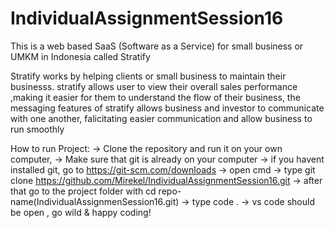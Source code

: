 # IndividualAssignmentSession16
This is a web based SaaS (Software as a Service) for small business or UMKM in Indonesia called
Stratify

Stratify works by helping clients or small business to maintain their businesss. stratify allows user to view their overall sales performance ,making it easier for them to understand the flow of their business, the messaging features of stratify allows business and investor to communicate with one another, falicitating easier communication and allow business to run smoothly 

How to run Project:
-> Clone the repository and run it on your own computer,
-> Make sure that git is already on your computer
-> if you havent installed git, go to https://git-scm.com/downloads
-> open cmd
-> type git clone https://github.com/Mirekel/IndividualAssignmentSession16.git
-> after that go to the project folder with cd repo-name(IndividualAssignmenSession16.git)
-> type code . 
-> vs code should be open , go wild & happy coding!

